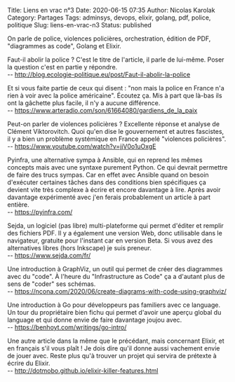 Title: Liens en vrac n°3
Date: 2020-06-15 07:35
Author: Nicolas Karolak
Category: Partages
Tags: adminsys, devops, elixir, golang, pdf, police, politique
Slug: liens-en-vrac-n3
Status: published

On parle de police, violences policières, orchestration, édition de PDF, "diagrammes as code", Golang et Elixir.

Faut-il abolir la police ? C'est le titre de l'article, il parle de lui-même. Poser la question c'est en partie y répondre.  
-- <http://blog.ecologie-politique.eu/post/Faut-il-abolir-la-police>

Et si vous faite partie de ceux qui disent : "non mais la police en France n'a rien à voir avec la police américaine". Écoutez ça. Mis à part que là-bas ils ont la gâchette plus facile, il n'y a aucune différence.  
-- <https://www.arteradio.com/son/61664080/gardiens_de_la_paix>

Peut-on parler de violences policières ? Excellente réponse et analyse de Clément Viktorovitch. Quoi qu'en dise le gouvernement et autres fascistes, il y a bien un problème systémique en France appelé "violences policières".  
-- <https://www.youtube.com/watch?v=jjV0o1uOxgE>

Pyinfra, une alternative sympa à Ansible, qui en reprend les mêmes concepts mais avec une syntaxe purement Python. Ce qui devrait permettre de faire des trucs sympas. Car en effet avec Ansible quand on besoin d'exécuter certaines tâches dans des conditions bien spécifiques ça devient vite très complexe à écrire et encore davantage à lire. Après avoir davantage expérimenté avec j'en ferais probablement un article à part entière.  
-- <https://pyinfra.com/>

Sejda, un logiciel (pas libre) multi-plateforme qui permet d'éditer et remplir des fichiers PDF. Il y a également une version Web, donc utilisable dans le navigateur, gratuite pour l'instant car en version Beta. Si vous avez des alternatives libres (hors Inkscape) je suis preneur.  
-- <https://www.sejda.com/fr/>

Une introduction à GraphViz, un outil qui permet de créer des diagrammes avec du "code". À l'heure du "Infrastructure as Code" ça a d'autant plus de sens de "coder" ses schémas.  
-- <https://ncona.com/2020/06/create-diagrams-with-code-using-graphviz/>

Une introduction à Go pour développeurs pas familiers avec ce language. Un tour du propriétaire bien fichu qui permet d'avoir une aperçu global du language et qui donne envie de faire davantage joujou avec.  
-- <https://benhoyt.com/writings/go-intro/>

Une autre article dans la même que le précédant, mais concernant Elixir, et en français s'il vous plaît ! Je dois dire qu'il donne aussi vachement envie de jouer avec. Reste plus qu'à trouver un projet qui servira de prétexte à écrire du Elixir.  
-- <http://dotmobo.github.io/elixir-killer-features.html>
